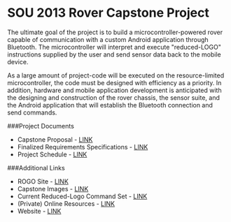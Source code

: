 SOU 2013 Rover Capstone Project
========

The ultimate goal of the project is to build a microcontroller-powered rover capable of communication with a custom Android application through Bluetooth. The microcontroller will interpret and execute "reduced-LOGO" instructions supplied by the user and send sensor data back to the mobile device. 

As a large amount of project-code will be executed on the resource-limited microcontroller, the code must be designed with efficiency as a priority. In addition, hardware and mobile application development is anticipated with the designing and construction of the rover chassis, the sensor suite, and the Android application that will establish the Bluetooth connection and send commands.


###Project Documents
* Capstone Proposal - [LINK](https://docs.google.com/document/d/1J1UL4j7Lf-yPiSUX2qTsDye92ttL9pprFgh3oZ34V80/edit?usp=sharing)
* Finalized Requirements Specifications - [LINK](https://docs.google.com/document/d/1EYvfeaCHvwV8-D5moLPi35BU9sNxnp1GpA60oCdEmgs/edit)
* Project Schedule - [LINK](https://docs.google.com/document/d/10AntHoKGiwYBDfSGn_gRJ8CPggNaeCKWxTX8juCFG84/edit)

###Additional Links
* ROGO Site - [LINK](http://webpages.sou.edu/~rogo/)
* Capstone Images - [LINK](https://docs.google.com/folder/d/0Bzl2vzrZm3IkNURIbDVTYmRTeEk/edit)
* Current Reduced-Logo Command Set - [LINK](https://docs.google.com/document/d/1gFi20ar-1i4-kz14UMFK4BobkHcvZO1tLiEqi0gHT64/edit?usp=sharing)
* (Private) Online Resources - [LINK](https://docs.google.com/document/d/1Orl2pIL6Vldwv50YXhdP3PAQiTSilbV3gZAWkrjK0FU/edit?usp=sharing)
* Website - [LINK](webpages.sou.edu/~rogo)
